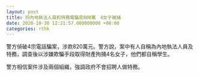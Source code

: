```yaml
---
layout: post
title: 扮內地執法人員和特務電騙逾800萬　4女子被捕
date: 2020-10-30 12:21:57.000000000 +08:00
categories: rthk
---
```


警方偵破4宗電話騙案，涉款820萬元。警方說，案中有人自稱為內地執法人員及特務，調查後以涉嫌欺騙手段取得財產拘捕4名女子，他們都自稱學生。

警方相信案件涉及兩個組織，強調政府不會招聘人做特務。

